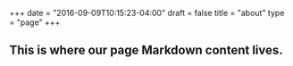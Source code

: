 +++
date = "2016-09-09T10:15:23-04:00"
draft = false
title = "about"
type = "page"
+++

## This is where our page Markdown content lives.
